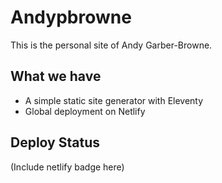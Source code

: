 # Andypbrowne

This is the personal site of Andy Garber-Browne. 

## What we have
- A simple static site generator with Eleventy
- Global deployment on Netlify

## Deploy Status

(Include netlify badge here)